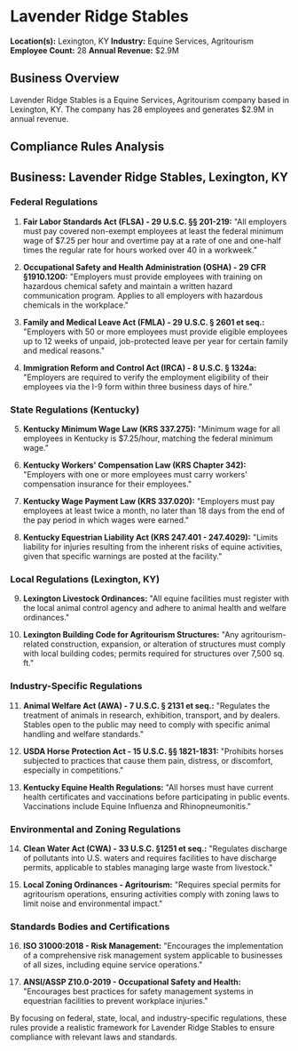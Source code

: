 # Lavender Ridge Stables

**Location(s):** Lexington, KY
**Industry:** Equine Services, Agritourism
**Employee Count:** 28
**Annual Revenue:** $2.9M

## Business Overview

Lavender Ridge Stables is a Equine Services, Agritourism company based in Lexington, KY. The company has 28 employees and generates $2.9M in annual revenue.



## Compliance Rules Analysis

## Business: Lavender Ridge Stables, Lexington, KY

### Federal Regulations

1. **Fair Labor Standards Act (FLSA) - 29 U.S.C. §§ 201-219:**
   "All employers must pay covered non-exempt employees at least the federal minimum wage of $7.25 per hour and overtime pay at a rate of one and one-half times the regular rate for hours worked over 40 in a workweek."

2. **Occupational Safety and Health Administration (OSHA) - 29 CFR §1910.1200:**
   "Employers must provide employees with training on hazardous chemical safety and maintain a written hazard communication program. Applies to all employers with hazardous chemicals in the workplace."

3. **Family and Medical Leave Act (FMLA) - 29 U.S.C. § 2601 et seq.:**
   "Employers with 50 or more employees must provide eligible employees up to 12 weeks of unpaid, job-protected leave per year for certain family and medical reasons."

4. **Immigration Reform and Control Act (IRCA) - 8 U.S.C. § 1324a:**
   "Employers are required to verify the employment eligibility of their employees via the I-9 form within three business days of hire."

### State Regulations (Kentucky)

5. **Kentucky Minimum Wage Law (KRS 337.275):**
   "Minimum wage for all employees in Kentucky is $7.25/hour, matching the federal minimum wage."

6. **Kentucky Workers' Compensation Law (KRS Chapter 342):**
   "Employers with one or more employees must carry workers' compensation insurance for their employees."

7. **Kentucky Wage Payment Law (KRS 337.020):**
   "Employers must pay employees at least twice a month, no later than 18 days from the end of the pay period in which wages were earned."

8. **Kentucky Equestrian Liability Act (KRS 247.401 - 247.4029):**
   "Limits liability for injuries resulting from the inherent risks of equine activities, given that specific warnings are posted at the facility."

### Local Regulations (Lexington, KY)

9. **Lexington Livestock Ordinances:**
   "All equine facilities must register with the local animal control agency and adhere to animal health and welfare ordinances."

10. **Lexington Building Code for Agritourism Structures:**
    "Any agritourism-related construction, expansion, or alteration of structures must comply with local building codes; permits required for structures over 7,500 sq. ft."

### Industry-Specific Regulations

11. **Animal Welfare Act (AWA) - 7 U.S.C. § 2131 et seq.:**
    "Regulates the treatment of animals in research, exhibition, transport, and by dealers. Stables open to the public may need to comply with specific animal handling and welfare standards."

12. **USDA Horse Protection Act - 15 U.S.C. §§ 1821-1831:**
    "Prohibits horses subjected to practices that cause them pain, distress, or discomfort, especially in competitions."

13. **Kentucky Equine Health Regulations:**
    "All horses must have current health certificates and vaccinations before participating in public events. Vaccinations include Equine Influenza and Rhinopneumonitis."

### Environmental and Zoning Regulations

14. **Clean Water Act (CWA) - 33 U.S.C. §1251 et seq.:**
    "Regulates discharge of pollutants into U.S. waters and requires facilities to have discharge permits, applicable to stables managing large waste from livestock."

15. **Local Zoning Ordinances - Agritourism:**
    "Requires special permits for agritourism operations, ensuring activities comply with zoning laws to limit noise and environmental impact."

### Standards Bodies and Certifications

16. **ISO 31000:2018 - Risk Management:**
    "Encourages the implementation of a comprehensive risk management system applicable to businesses of all sizes, including equine service operations."

17. **ANSI/ASSP Z10.0-2019 - Occupational Safety and Health:**
    "Encourages best practices for safety management systems in equestrian facilities to prevent workplace injuries."

By focusing on federal, state, local, and industry-specific regulations, these rules provide a realistic framework for Lavender Ridge Stables to ensure compliance with relevant laws and standards.
